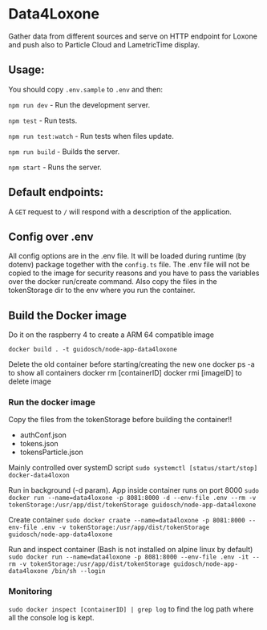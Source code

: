 # Data4Loxone

Gather data from different sources and serve on HTTP endpoint for Loxone and push also to Particle Cloud and LametricTime display.

## Usage:

You should copy `.env.sample` to `.env` and then:

`npm run dev` - Run the development server.

`npm test` - Run tests.

`npm run test:watch` - Run tests when files update.

`npm run build` - Builds the server.

`npm start` - Runs the server.

## Default endpoints:

A `GET` request to `/` will respond with a description of the application.

## Config over .env
All config options are in the .env file. It will be loaded during runtime (by dotenv) package together with the `config.ts` file. The .env file will not be copied to the image for security reasons and you have to pass the variables over the docker run/create command. Also copy the files in the tokenStorage dir to the env where you run the container.

## Build the Docker image

Do it on the raspberry 4 to create a ARM 64 compatible image

`docker build . -t guidosch/node-app-data4loxone`

Delete the old container before starting/creating the new one
docker ps -a to show all containers
docker rm [containerID]
docker rmi [imageID] to delete image

### Run the docker image

Copy the files from the tokenStorage before building the container!!
* authConf.json
* tokens.json
* tokensParticle.json 

Mainly controlled over systemD script
`sudo systemctl [status/start/stop] docker-data4loxon`

Run in background (-d param). App inside container runs on port 8000
`sudo docker run --name=data4loxone -p 8081:8000 -d --env-file .env --rm -v tokenStorage:/usr/app/dist/tokenStorage guidosch/node-app-data4loxone`

Create container
`sudo docker craate --name=data4loxone -p 8081:8000 --env-file .env -v tokenStorage:/usr/app/dist/tokenStorage guidosch/node-app-data4loxone`

Run and inspect container (Bash is not installed on alpine linux by default)
`sudo docker run --name=data4loxone -p 8081:8000 --env-file .env -it --rm -v tokenStorage:/usr/app/dist/tokenStorage guidosch/node-app-data4loxone /bin/sh --login`

### Monitoring
`sudo docker inspect [containerID] | grep log` to find the log path where all the console log is kept.
